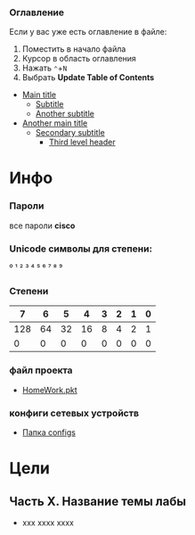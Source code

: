 ### Оглавление
Если у вас уже есть оглавление в файле:
1. Поместить <!-- TOC --> в начало файла
2. Курсор в область оглавления
2. Нажать `⌃`+`N`
3. Выбрать **Update Table of Contents**

<!-- TOC -->
* [Main title](#main-title)
    * [Subtitle](#subtitle)
    * [Another subtitle](#another-subtitle)
* [Another main title](#another-main-title)
    * [Secondary subtitle](#secondary-subtitle)
        * [Third level header](#third-level-header)
<!-- TOC -->


# Инфо
### Пароли
все пароли **cisco** </br>
### Unicode символы для степени:
⁰ ¹ ² ³ ⁴ ⁵ ⁶ ⁷ ⁸ ⁹
### Степени
| 7   | 6  | 5  | 4  | 3 | 2 | 1 | 0 |
|-----|----|----|----|---|---|---|---|
| 128 | 64 | 32 | 16 | 8 | 4 | 2 | 1 |
| 0   | 0  | 0  | 0  | 0 | 0 | 0 | 0 |

### файл проекта 
- [HomeWork.pkt](cisco-packet-tracer/HomeWork.pkt) 

### конфиги сетевых устройств 
- [Папка configs](cisco-packet-tracer/configs)


# Цели
## Часть X. Название темы лабы
- xxx xxxx xxxx